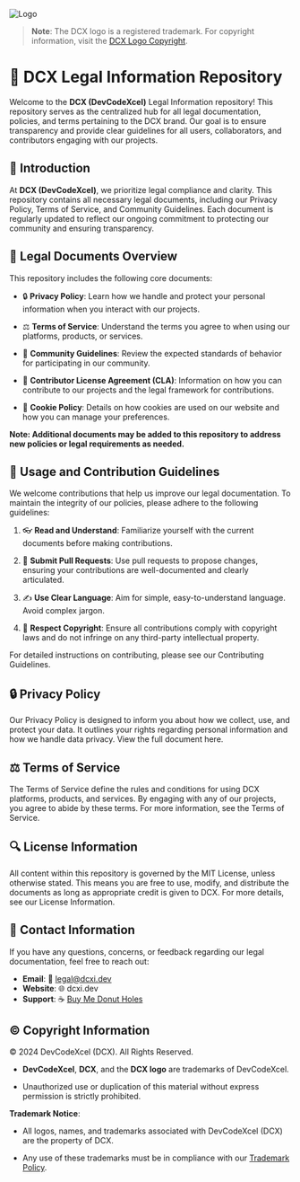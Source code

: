 
![Logo](https://devcodexcel.github.io/DCX-Legal-Documents/legal-logo.png)

> **Note**: The DCX logo is a registered trademark. For copyright information, visit the [DCX Logo Copyright](https://devcodexcel.github.io/DCX-Legal-Documents/dcx-logo-copyright.html).



# 📜 DCX Legal Information Repository

Welcome to the **DCX (DevCodeXcel)** Legal Information repository! This repository serves as the centralized hub for all legal documentation, policies, and terms pertaining to the DCX brand. Our goal is to ensure transparency and provide clear guidelines for all users, collaborators, and contributors engaging with our projects.




## 🔰 Introduction
At **DCX (DevCodeXcel)**, we prioritize legal compliance and clarity. This repository contains all necessary legal documents, including our Privacy Policy, Terms of Service, and Community Guidelines. Each document is regularly updated to reflect our ongoing commitment to protecting our community and ensuring transparency.

## 📂 Legal Documents Overview
This repository includes the following core documents:

- 🔒 **Privacy Policy**: Learn how we handle and protect your personal information when you interact with our projects.

- ⚖️ **Terms of Service**: Understand the terms you agree to when using our platforms, products, or services.

- 💬 **Community Guidelines**: Review the expected standards of behavior for participating in our community.

- 📝 **Contributor License Agreement (CLA)**: Information on how you can contribute to our projects and the legal framework for contributions.

- 🍪 **Cookie Policy**: Details on how cookies are used on our website and how you can manage your preferences.

**Note: Additional documents may be added to this repository to address new policies or legal requirements as needed.**

## 📑 Usage and Contribution Guidelines
We welcome contributions that help us improve our legal documentation. To maintain the integrity of our policies, please adhere to the following guidelines:

1. 👓 **Read and Understand**: Familiarize yourself with the current documents before making contributions.

1. 🔄 **Submit Pull Requests**: Use pull requests to propose changes, ensuring your contributions are well-documented and clearly articulated.

1. ✍️ **Use Clear Language**: Aim for simple, easy-to-understand language. Avoid complex jargon.

1. 📜 **Respect Copyright**: Ensure all contributions comply with copyright laws and do not infringe on any third-party intellectual property.

For detailed instructions on contributing, please see our Contributing Guidelines.

## 🔒 Privacy Policy
Our Privacy Policy is designed to inform you about how we collect, use, and protect your data. It outlines your rights regarding personal information and how we handle data privacy. View the full document here.

## ⚖️ Terms of Service
The Terms of Service define the rules and conditions for using DCX platforms, products, and services. By engaging with any of our projects, you agree to abide by these terms. For more information, see the Terms of Service.

## 🔍 License Information
All content within this repository is governed by the MIT License, unless otherwise stated. This means you are free to use, modify, and distribute the documents as long as appropriate credit is given to DCX. For more details, see our License Information.

## 📧 Contact Information
If you have any questions, concerns, or feedback regarding our legal documentation, feel free to reach out:

- **Email**: 📩 legal@dcxi.dev
- **Website**: 🌐 dcxi.dev
- **Support**: ☕ [Buy Me Donut Holes](https://buymeacoffee.com/devcodexcel)

## © Copyright Information
© 2024 DevCodeXcel (DCX). All Rights Reserved.

- **DevCodeXcel**, **DCX**, and the **DCX logo** are trademarks of DevCodeXcel. 

- Unauthorized use or duplication of this material without express permission is strictly prohibited.

**Trademark Notice**: 
- All logos, names, and trademarks associated with DevCodeXcel (DCX) are the property of DCX.

- Any use of these trademarks must be in compliance with our [Trademark Policy](#).